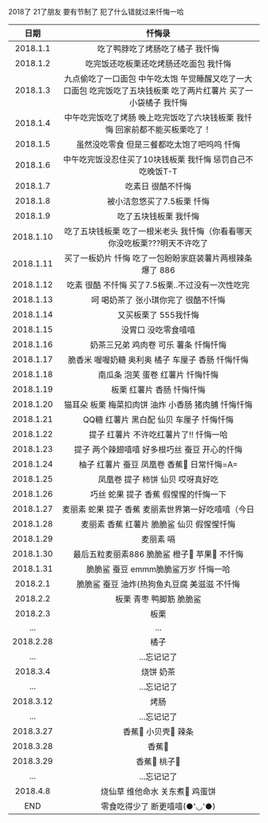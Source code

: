 2018了
21了朋友
要有节制了
犯了什么错就过来忏悔一哈
<!--more-->
| 日期        | 忏悔录                                      |
| :----:|:----:|
| 2018.1.1  | 吃了鸭脖吃了烤肠吃了橘子 我忏悔                         |
| 2018.1.2  | 吃完饭还吃板栗还吃烤肠还吃面包 我忏悔                      |
| 2018.1.3  | 九点偷吃了一口面包 中午吃太饱 午觉睡醒又吃了一大口面包 吃完饭吃了五块钱板栗 吃了两片红薯片 买了一小袋橘子 我忏悔 |
| 2018.1.4  | 中午吃完饭吃了烤肠 晚上吃完饭吃了六块钱板栗 我忏悔 回家前都不能买板栗吃了！  |
| 2018.1.5  | 虽然没吃零食 但是三餐都吃太饱了吧呜呜 忏悔                   |
| 2018.1.6  | 中午吃完饭没忍住买了10块钱板栗 我忏悔 惩罚自己不吃晚饭T-T         |
| 2018.1.7  | 吃素日 很酷不忏悔                                |
| 2018.1.8  | 被小洁忽悠买了7.5板栗 忏悔                          |
| 2018.1.9  | 吃了五块钱板栗 我忏悔                              |
| 2018.1.10 | 吃了五块钱板栗 吃了一根米老头 我忏悔（你看看哪天你没吃板栗???明天不许吃了  |
| 2018.1.11 | 买了一板奶片 忏悔 吃了一包盼盼家庭装薯片两根辣条 爆了 886         |
| 2018.1.12 | 吃素 很酷 不忏悔 买了7.5板栗..不过没有一次性吃完             |
| 2018.1.13 | 呵 喝奶茶了 张小琪你完了 很酷不忏悔                      |
| 2018.1.14 | 又买板栗了 555我忏悔                             |
| 2018.1.15 | 没胃口 没吃零食嘻嘻                               |
| 2018.1.16 | 奶茶三兄弟 鸡肉卷 可乐 薯条 忏悔忏悔                     |
| 2018.1.17 | 脆香米 喔喔奶糖 奥利奥 橘子 车厘子 香肠 忏悔忏悔              |
| 2018.1.18 | 南瓜条 泡芙 蛋卷 红薯片 忏悔忏悔                       |
| 2018.1.19 | 板栗 红薯片 香肠 忏悔忏悔                           |
| 2018.1.20 | 猫耳朵 板栗 梅菜扣肉饼 油炸 小香肠 猪肉脯 忏悔忏悔             |
| 2018.1.21 | QQ糖 红薯片 黑白配 仙贝 车厘子 忏悔忏悔                  |
| 2018.1.22 | 提子 红薯片 不许吃红薯片了!! 忏悔一哈                    |
| 2018.1.23 | 提子 两个辣翅嘻嘻 好多根巧丝 蚕豆 开心的忏悔                 |
| 2018.1.24 | 柚子 红薯片 蚕豆 凤凰卷 香蕉🍌 日常忏悔=A=               |
| 2018.1.25 | 凤凰卷 提子 柿饼 仙贝 哎呀真好吃                       |
| 2018.1.26 | 巧丝 蛇果 提子 香蕉 假惺惺的忏悔一下                     |
| 2018.1.27 | 麦丽素 蛇果 提子 香蕉 麦丽素世界第一好吃嘻嘻（今日              |
| 2018.1.28 | 麦丽素 香蕉 红薯片 脆脆鲨 仙贝 假惺惺忏悔                  |
| 2018.1.29 | 麦丽素 嗝                                    |
| 2018.1.30 | 最后五粒麦丽素886 脆脆鲨 橙子🍊 苹果🍎 不忏悔             |
| 2018.1.31 | 脆脆鲨 蚕豆 emmm脆脆鲨万岁 忏悔一哈                    |
| 2018.2.1  | 脆脆鲨 蚕豆 油炸(热狗鱼丸豆腐 美滋滋 不忏悔                 |
| 2018.2.2  | 板栗 青枣 鸭脚筋 脆脆鲨                            |
| 2018.2.3  | 板栗                                       |
| ...       | ...                                      |
| 2018.2.28 | 橘子                                       |
| ...       | ...忘记记了                                  |
| 2018.3.4  | 烧饼 奶茶                                    |
| ...       | ...忘记记了                                  |
| 2018.3.12 | 烤肠                                       |
| ...       | ...忘记记了                                  |
| 2018.3.27 | 香蕉🍌 小贝壳🐚 辣条                            |
| 2018.3.28 | 香蕉🍌                                     |
| 2018.3.29 | 香蕉🍌 桃子🍑                                |
| ...       | ...忘记记了                                  |
| 2018.4.8  | 烧仙草 维他命水 关东煮🍢 鸡蛋饼                       |
|END|零食吃得少了 断更嘻嘻(●'◡'●)|


